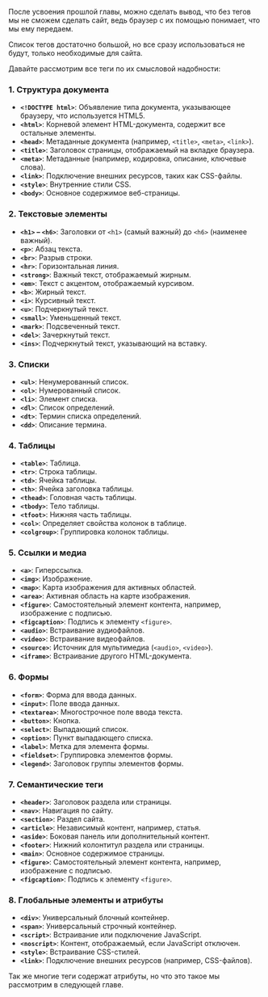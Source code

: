 После усвоения прошлой главы, можно сделать вывод, что без тегов мы не сможем сделать сайт, ведь браузер с их помощью понимает, что мы ему передаем.

Список тегов достаточно большой, но все сразу использоваться не будут, только необходимые для сайта. 

Давайте рассмотрим все теги по их смысловой надобности:
### **1. Структура документа**

- **`<!DOCTYPE html>`**: Объявление типа документа, указывающее браузеру, что используется HTML5.
- **`<html>`**: Корневой элемент HTML-документа, содержит все остальные элементы.
- **`<head>`**: Метаданные документа (например, `<title>`, `<meta>`, `<link>`).
- **`<title>`**: Заголовок страницы, отображаемый на вкладке браузера.
- **`<meta>`**: Метаданные (например, кодировка, описание, ключевые слова).
- **`<link>`**: Подключение внешних ресурсов, таких как CSS-файлы.
- **`<style>`**: Внутренние стили CSS.
- **`<body>`**: Основное содержимое веб-страницы.

### 2. **Текстовые элементы**

- **`<h1>` – `<h6>`**: Заголовки от `<h1>` (самый важный) до `<h6>` (наименее важный).
- **`<p>`**: Абзац текста.
- **`<br>`**: Разрыв строки.
- **`<hr>`**: Горизонтальная линия.
- **`<strong>`**: Важный текст, отображаемый жирным.
- **`<em>`**: Текст с акцентом, отображаемый курсивом.
- **`<b>`**: Жирный текст.
- **`<i>`**: Курсивный текст.
- **`<u>`**: Подчеркнутый текст.
- **`<small>`**: Уменьшенный текст.
- **`<mark>`**: Подсвеченный текст.
- **`<del>`**: Зачеркнутый текст.
- **`<ins>`**: Подчеркнутый текст, указывающий на вставку.

### 3. **Списки**

- **`<ul>`**: Ненумерованный список.
- **`<ol>`**: Нумерованный список.
- **`<li>`**: Элемент списка.
- **`<dl>`**: Список определений.
- **`<dt>`**: Термин списка определений.
- **`<dd>`**: Описание термина.

### 4. **Таблицы**

- **`<table>`**: Таблица.
- **`<tr>`**: Строка таблицы.
- **`<td>`**: Ячейка таблицы.
- **`<th>`**: Ячейка заголовка таблицы.
- **`<thead>`**: Головная часть таблицы.
- **`<tbody>`**: Тело таблицы.
- **`<tfoot>`**: Нижняя часть таблицы.
- **`<col>`**: Определяет свойства колонок в таблице.
- **`<colgroup>`**: Группировка колонок таблицы.

### 5. **Ссылки и медиа**

- **`<a>`**: Гиперссылка.
- **`<img>`**: Изображение.
- **`<map>`**: Карта изображения для активных областей.
- **`<area>`**: Активная область на карте изображения.
- **`<figure>`**: Самостоятельный элемент контента, например, изображение с подписью.
- **`<figcaption>`**: Подпись к элементу `<figure>`.
- **`<audio>`**: Встраивание аудиофайлов.
- **`<video>`**: Встраивание видеофайлов.
- **`<source>`**: Источник для мультимедиа (`<audio>`, `<video>`).
- **`<iframe>`**: Встраивание другого HTML-документа.

### 6. **Формы**

- **`<form>`**: Форма для ввода данных.
- **`<input>`**: Поле ввода данных.
- **`<textarea>`**: Многострочное поле ввода текста.
- **`<button>`**: Кнопка.
- **`<select>`**: Выпадающий список.
- **`<option>`**: Пункт выпадающего списка.
- **`<label>`**: Метка для элемента формы.
- **`<fieldset>`**: Группировка элементов формы.
- **`<legend>`**: Заголовок группы элементов формы.

### 7. **Семантические теги**

- **`<header>`**: Заголовок раздела или страницы.
- **`<nav>`**: Навигация по сайту.
- **`<section>`**: Раздел сайта.
- **`<article>`**: Независимый контент, например, статья.
- **`<aside>`**: Боковая панель или дополнительный контент.
- **`<footer>`**: Нижний колонтитул раздела или страницы.
- **`<main>`**: Основное содержимое страницы.
- **`<figure>`**: Самостоятельный элемент контента, например, изображение с подписью.
- **`<figcaption>`**: Подпись к элементу `<figure>`.

### 8. **Глобальные элементы и атрибуты**

- **`<div>`**: Универсальный блочный контейнер.
- **`<span>`**: Универсальный строчный контейнер.
- **`<script>`**: Встраивание или подключение JavaScript.
- **`<noscript>`**: Контент, отображаемый, если JavaScript отключен.
- **`<style>`**: Встраивание CSS-стилей.
- **`<link>`**: Подключение внешних ресурсов (например, CSS-файлов).

Так же многие теги содержат атрибуты, но что это такое мы рассмотрим в следующей главе.